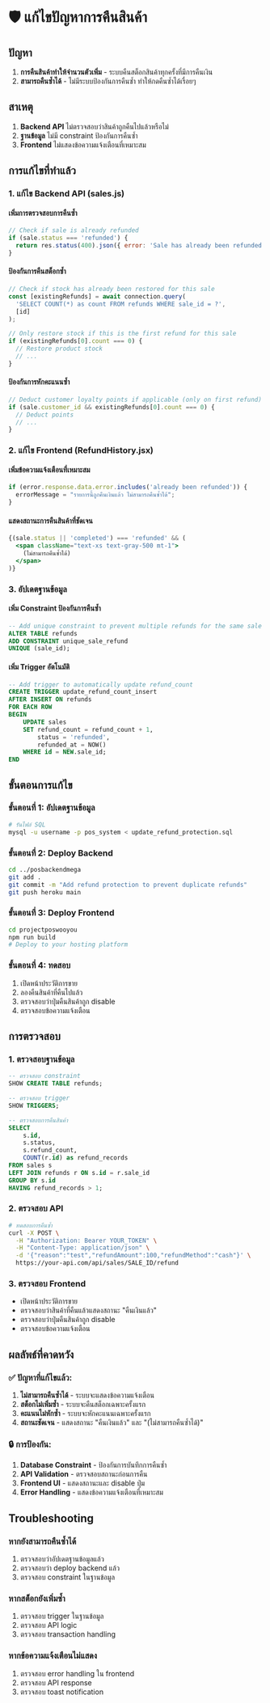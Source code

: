 # 🛡️ แก้ไขปัญหาการคืนสินค้า

## ปัญหา
1. **การคืนสินค้าทำให้จำนวนตัวเพิ่ม** - ระบบคืนสต็อกสินค้าทุกครั้งที่มีการคืนเงิน
2. **สามารถคืนซ้ำได้** - ไม่มีระบบป้องกันการคืนซ้ำ ทำให้กดคืนซ้ำได้เรื่อยๆ

## สาเหตุ
1. **Backend API** ไม่ตรวจสอบว่าสินค้าถูกคืนไปแล้วหรือไม่
2. **ฐานข้อมูล** ไม่มี constraint ป้องกันการคืนซ้ำ
3. **Frontend** ไม่แสดงข้อความแจ้งเตือนที่เหมาะสม

## การแก้ไขที่ทำแล้ว

### 1. แก้ไข Backend API (sales.js)

#### เพิ่มการตรวจสอบการคืนซ้ำ
```javascript
// Check if sale is already refunded
if (sale.status === 'refunded') {
  return res.status(400).json({ error: 'Sale has already been refunded' });
}
```

#### ป้องกันการคืนสต็อกซ้ำ
```javascript
// Check if stock has already been restored for this sale
const [existingRefunds] = await connection.query(
  'SELECT COUNT(*) as count FROM refunds WHERE sale_id = ?',
  [id]
);

// Only restore stock if this is the first refund for this sale
if (existingRefunds[0].count === 0) {
  // Restore product stock
  // ...
}
```

#### ป้องกันการหักคะแนนซ้ำ
```javascript
// Deduct customer loyalty points if applicable (only on first refund)
if (sale.customer_id && existingRefunds[0].count === 0) {
  // Deduct points
  // ...
}
```

### 2. แก้ไข Frontend (RefundHistory.jsx)

#### เพิ่มข้อความแจ้งเตือนที่เหมาะสม
```javascript
if (error.response.data.error.includes('already been refunded')) {
  errorMessage = "รายการนี้ถูกคืนเงินแล้ว ไม่สามารถคืนซ้ำได้";
}
```

#### แสดงสถานะการคืนสินค้าที่ชัดเจน
```jsx
{(sale.status || 'completed') === 'refunded' && (
  <span className="text-xs text-gray-500 mt-1">
    (ไม่สามารถคืนซ้ำได้)
  </span>
)}
```

### 3. อัปเดตฐานข้อมูล

#### เพิ่ม Constraint ป้องกันการคืนซ้ำ
```sql
-- Add unique constraint to prevent multiple refunds for the same sale
ALTER TABLE refunds 
ADD CONSTRAINT unique_sale_refund 
UNIQUE (sale_id);
```

#### เพิ่ม Trigger อัตโนมัติ
```sql
-- Add trigger to automatically update refund_count
CREATE TRIGGER update_refund_count_insert
AFTER INSERT ON refunds
FOR EACH ROW
BEGIN
    UPDATE sales 
    SET refund_count = refund_count + 1,
        status = 'refunded',
        refunded_at = NOW()
    WHERE id = NEW.sale_id;
END
```

## ขั้นตอนการแก้ไข

### ขั้นตอนที่ 1: อัปเดตฐานข้อมูล
```bash
# รันไฟล์ SQL
mysql -u username -p pos_system < update_refund_protection.sql
```

### ขั้นตอนที่ 2: Deploy Backend
```bash
cd ../posbackendmega
git add .
git commit -m "Add refund protection to prevent duplicate refunds"
git push heroku main
```

### ขั้นตอนที่ 3: Deploy Frontend
```bash
cd projectposwooyou
npm run build
# Deploy to your hosting platform
```

### ขั้นตอนที่ 4: ทดสอบ
1. เปิดหน้าประวัติการขาย
2. ลองคืนสินค้าที่คืนไปแล้ว
3. ตรวจสอบว่าปุ่มคืนสินค้าถูก disable
4. ตรวจสอบข้อความแจ้งเตือน

## การตรวจสอบ

### 1. ตรวจสอบฐานข้อมูล
```sql
-- ตรวจสอบ constraint
SHOW CREATE TABLE refunds;

-- ตรวจสอบ trigger
SHOW TRIGGERS;

-- ตรวจสอบการคืนสินค้า
SELECT 
    s.id,
    s.status,
    s.refund_count,
    COUNT(r.id) as refund_records
FROM sales s
LEFT JOIN refunds r ON s.id = r.sale_id
GROUP BY s.id
HAVING refund_records > 1;
```

### 2. ตรวจสอบ API
```bash
# ทดสอบการคืนซ้ำ
curl -X POST \
  -H "Authorization: Bearer YOUR_TOKEN" \
  -H "Content-Type: application/json" \
  -d '{"reason":"test","refundAmount":100,"refundMethod":"cash"}' \
  https://your-api.com/api/sales/SALE_ID/refund
```

### 3. ตรวจสอบ Frontend
- เปิดหน้าประวัติการขาย
- ตรวจสอบว่าสินค้าที่คืนแล้วแสดงสถานะ "คืนเงินแล้ว"
- ตรวจสอบว่าปุ่มคืนสินค้าถูก disable
- ตรวจสอบข้อความแจ้งเตือน

## ผลลัพธ์ที่คาดหวัง

### ✅ ปัญหาที่แก้ไขแล้ว:
1. **ไม่สามารถคืนซ้ำได้** - ระบบจะแสดงข้อความแจ้งเตือน
2. **สต็อกไม่เพิ่มซ้ำ** - ระบบจะคืนสต็อกเฉพาะครั้งแรก
3. **คะแนนไม่หักซ้ำ** - ระบบจะหักคะแนนเฉพาะครั้งแรก
4. **สถานะชัดเจน** - แสดงสถานะ "คืนเงินแล้ว" และ "(ไม่สามารถคืนซ้ำได้)"

### 🔒 การป้องกัน:
1. **Database Constraint** - ป้องกันการบันทึกการคืนซ้ำ
2. **API Validation** - ตรวจสอบสถานะก่อนการคืน
3. **Frontend UI** - แสดงสถานะและ disable ปุ่ม
4. **Error Handling** - แสดงข้อความแจ้งเตือนที่เหมาะสม

## Troubleshooting

### หากยังสามารถคืนซ้ำได้
1. ตรวจสอบว่าอัปเดตฐานข้อมูลแล้ว
2. ตรวจสอบว่า deploy backend แล้ว
3. ตรวจสอบ constraint ในฐานข้อมูล

### หากสต็อกยังเพิ่มซ้ำ
1. ตรวจสอบ trigger ในฐานข้อมูล
2. ตรวจสอบ API logic
3. ตรวจสอบ transaction handling

### หากข้อความแจ้งเตือนไม่แสดง
1. ตรวจสอบ error handling ใน frontend
2. ตรวจสอบ API response
3. ตรวจสอบ toast notification
